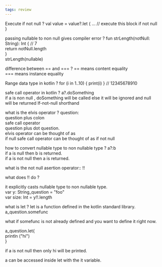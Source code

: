 ```yaml
---
tags: review
---
```


Execute if not null
?
val value = value?.let { ... // execute this block if not null }

passing nullable to non null gives compiler error
?
fun strLength(notNull: String): Int { // 7  
return notNull.length  
}  
strLength(nullable)

difference between == and ===
?
== means content equality  
=== means instance equality
<!--SR:!2023-08-30,17,290-->

Range data type in kotlin
?
for (i in 1..10) { print(i) } // 12345678910
<!--SR:!2023-08-17,4,272-->

safe call operator in kotlin
?
a?.doSomething  
if a is non null , doSomething will be called else it will be ignored and null will be returned
If-not-null shorthand
<!--SR:!2023-08-17,4,272-->

what is the elvis operator
?
question:  
question plus colon  
safe call operator  
question plus dot question.  
elvis operator can be thought of as  
if  null 
safe call operator can be thought of as 
if not null
<!--SR:!2023-08-17,4,272-->

how to convert nullable type to non nullable type
?
a?:b  
if a is null then b is returned.  
if a is not null then a is returned.

what is the not null asertion operator:: !!

what does !! do 
?

it explicitly casts nullable type to non nullable type.  
var y: String_question = "foo"  
var size: Int = y!!.length

what is let
?
let is a function defined in the kotlin standard library.  
a_question.somefunc  
  
what if somefunc is not already defined and you want to define it right now.  
  
a_question.let{  
println ("hi")  
}  
  
if a is not null then only hi will be printed.  
  
a can be accessed inside let with the it variable.





